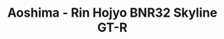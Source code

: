---
layout: product
title: "Aoshima - Rin Hojyo BNR32 Skyline GT-R"
price: "TBA" 
desc: "N/A"
img_path: "/assets/img/AO11577.webp"
brand: "N/A"
available: false
special_offer: false
new: false
soon: false
cat: "010000"
subcat: "013700"
subsubcat: "0N/A"
sifra: "AO11577"
popular: false
spec: false
---